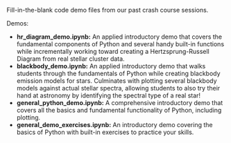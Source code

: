 Fill-in-the-blank code demo files from our past crash course sessions.

Demos:
- **hr_diagram_demo.ipynb:** An applied introductory demo that covers the fundamental components of Python and several handy built-in functions while incrementally working toward creating a Hertzsprung-Russell Diagram from real stellar cluster data.
- **blackbody_demo.ipynb:** An applied introductory demo that walks students through the fundamentals of Python while creating blackbody emission models for stars. Culminates with plotting several blackbody models against actual stellar spectra, allowing students to also try their hand at astronomy by identifying the spectral type of a real star!
- **general_python_demo.ipynb:** A comprehensive introductory demo that covers all the basics and fundamental functionality of Python, including plotting.
- **general_demo_exercises.ipynb:** An introductory demo covering the basics of Python with built-in exercises to practice your skills.


